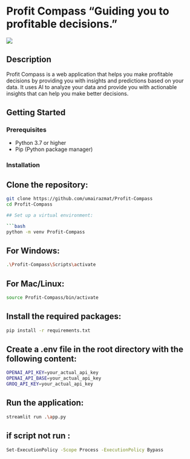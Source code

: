 # Profit Compass “Guiding you to profitable decisions.”

<img src="/public/Logo.png" >

## Description

Profit Compass is a web application that helps you make profitable decisions by providing you with insights and predictions based on your data. It uses AI to analyze your data and provide you with actionable insights that can help you make better decisions.

## Getting Started

### Prerequisites

- Python 3.7 or higher
- Pip (Python package manager)

### Installation

## Clone the repository:

````bash
git clone https://github.com/umairazmat/Profit-Compass
cd Profit-Compass

## Set up a virtual environment:

```bash
python -m venv Profit-Compass
````

## For Windows:

```bash
.\Profit-Compass\Scripts\activate
```

## For Mac/Linux:

```bash
source Profit-Compass/bin/activate
```

## Install the required packages:

```bash
pip install -r requirements.txt
```

## Create a .env file in the root directory with the following content:

```bash
OPENAI_API_KEY=your_actual_api_key
OPENAI_API_BASE=your_actual_api_key
GROQ_API_KEY=your_actual_api_key
```

## Run the application:

```bash
streamlit run .\app.py
```

## if script not run :

```bash
Set-ExecutionPolicy -Scope Process -ExecutionPolicy Bypass
```
